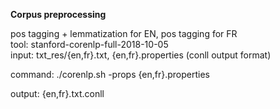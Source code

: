 **Corpus preprocessing**

pos tagging + lemmatization for EN, pos tagging for FR <br/>
tool: stanford-corenlp-full-2018-10-05 <br/>
input: txt_res/{en,fr}.txt, {en,fr}.properties (conll output format) <br/>

command: ./corenlp.sh -props {en,fr}.properties

output: {en,fr}.txt.conll
